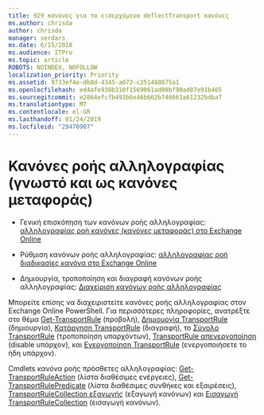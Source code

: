 ```yaml
---
title: 929 κανόνες για τα εισερχόμενα deflectTransport κανόνες
ms.author: chrisda
author: chrisda
manager: serdars
ms.date: 6/15/2018
ms.audience: ITPro
ms.topic: article
ROBOTS: NOINDEX, NOFOLLOW
localization_priority: Priority
ms.assetid: 9733ef4e-db8d-4345-a072-c251480875a1
ms.openlocfilehash: ed4afe938b310f1569061ad00bf90ad87e91b465
ms.sourcegitcommit: e2864efcfb493b6e46b662b746661a61232bdba7
ms.translationtype: MT
ms.contentlocale: el-GR
ms.lasthandoff: 01/24/2019
ms.locfileid: "29470907"
---
```

# <a name="mail-flow-rules-also-known-as-transport-rules"></a>Κανόνες ροής αλληλογραφίας (γνωστό και ως κανόνες μεταφοράς)

- Γενική επισκόπηση των κανόνων ροής αλληλογραφίας: [αλληλογραφίας ροή κανόνες (κανόνες μεταφοράς) στο Exchange Online](https://technet.microsoft.com/library/jj919238.aspx)
    
- Ρύθμιση κανόνων ροής αλληλογραφίας: [αλληλογραφίας ροή διαδικασίες κανόνα στο Exchange Online](https://technet.microsoft.com/library/dn600436.aspx)
    
- Δημιουργία, τροποποίηση και διαγραφή κανόνων ροής αλληλογραφίας: [Διαχείριση κανόνων ροής αλληλογραφίας](https://technet.microsoft.com/library/jj657505.aspx)
    
Μπορείτε επίσης να διαχειριστείτε κανόνες ροής αλληλογραφίας στον Exchange Online PowerShell. Για περισσότερες πληροφορίες, ανατρέξτε στο θέμα [Get-TransportRule](https://docs.microsoft.com/powershell/module/exchange/policy-and-compliance/get-transportrule) (προβολή), [Δημιουργία TransportRule](https://docs.microsoft.com/powershell/module/exchange/policy-and-compliance/new-transportrule) (δημιουργία), [Κατάργηση TransportRule](https://docs.microsoft.com/powershell/module/exchange/policy-and-compliance/remove-transportrule) (διαγραφή), το [Σύνολο TransportRule](https://docs.microsoft.com/powershell/module/exchange/policy-and-compliance/set-transportrule) (τροποποίηση υπαρχόντων), [TransportRule απενεργοποίηση](https://docs.microsoft.com/powershell/module/exchange/policy-and-compliance/disable-transportrule) (disable υπάρχον), και [Ενεργοποίηση TransportRule](https://docs.microsoft.com/powershell/module/exchange/policy-and-compliance/enable-transportrule) (ενεργοποιήσετε το ήδη υπάρχον). 
  
Cmdlets κανόνα ροής πρόσθετες αλληλογραφίας: [Get-TransportRuleAction](https://docs.microsoft.com/powershell/module/exchange/policy-and-compliance/get-transportruleaction) (λίστα διαθέσιμες ενέργειες), [Get-TransportRulePredicate](https://docs.microsoft.com/powershell/module/exchange/policy-and-compliance/get-transportrulepredicate) (λίστα διαθέσιμες συνθήκες και εξαιρέσεις), [TransportRuleCollection εξαγωγής](https://docs.microsoft.com/powershell/module/exchange/policy-and-compliance/export-transportrulecollection) (εξαγωγή κανόνων) και [ Εισαγωγή TransportRuleCollection](https://docs.microsoft.com/powershell/module/exchange/policy-and-compliance/import-transportrulecollection) (εισαγωγή κανόνων). 
  

